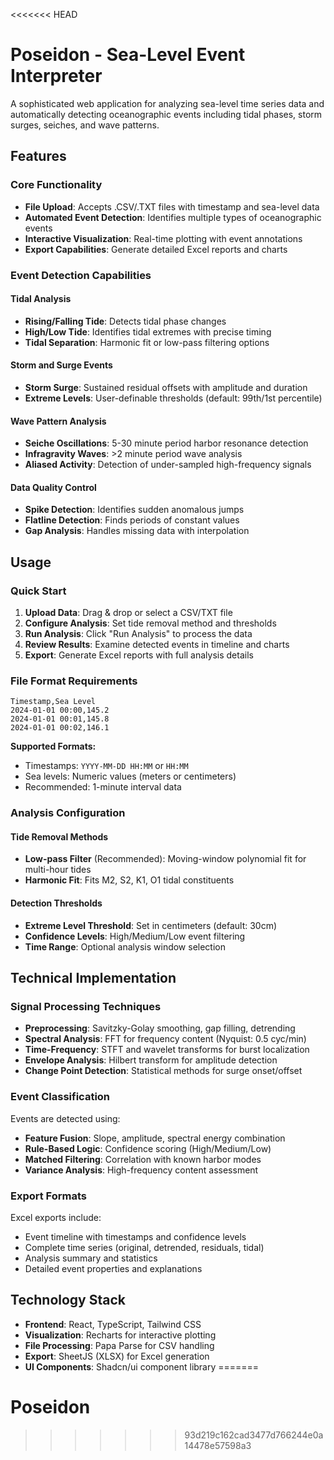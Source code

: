 <<<<<<< HEAD
# Poseidon - Sea-Level Event Interpreter

A sophisticated web application for analyzing sea-level time series data and automatically detecting oceanographic events including tidal phases, storm surges, seiches, and wave patterns.

## Features

### Core Functionality

- **File Upload**: Accepts .CSV/.TXT files with timestamp and sea-level data
- **Automated Event Detection**: Identifies multiple types of oceanographic events
- **Interactive Visualization**: Real-time plotting with event annotations
- **Export Capabilities**: Generate detailed Excel reports and charts

### Event Detection Capabilities

#### Tidal Analysis

- **Rising/Falling Tide**: Detects tidal phase changes
- **High/Low Tide**: Identifies tidal extremes with precise timing
- **Tidal Separation**: Harmonic fit or low-pass filtering options

#### Storm and Surge Events

- **Storm Surge**: Sustained residual offsets with amplitude and duration
- **Extreme Levels**: User-definable thresholds (default: 99th/1st percentile)

#### Wave Pattern Analysis

- **Seiche Oscillations**: 5-30 minute period harbor resonance detection
- **Infragravity Waves**: >2 minute period wave analysis
- **Aliased Activity**: Detection of under-sampled high-frequency signals

#### Data Quality Control

- **Spike Detection**: Identifies sudden anomalous jumps
- **Flatline Detection**: Finds periods of constant values
- **Gap Analysis**: Handles missing data with interpolation

## Usage

### Quick Start

1. **Upload Data**: Drag & drop or select a CSV/TXT file
2. **Configure Analysis**: Set tide removal method and thresholds
3. **Run Analysis**: Click "Run Analysis" to process the data
4. **Review Results**: Examine detected events in timeline and charts
5. **Export**: Generate Excel reports with full analysis details

### File Format Requirements

```
Timestamp,Sea Level
2024-01-01 00:00,145.2
2024-01-01 00:01,145.8
2024-01-01 00:02,146.1
```

**Supported Formats:**

- Timestamps: `YYYY-MM-DD HH:MM` or `HH:MM`
- Sea levels: Numeric values (meters or centimeters)
- Recommended: 1-minute interval data

### Analysis Configuration

#### Tide Removal Methods

- **Low-pass Filter** (Recommended): Moving-window polynomial fit for multi-hour tides
- **Harmonic Fit**: Fits M2, S2, K1, O1 tidal constituents

#### Detection Thresholds

- **Extreme Level Threshold**: Set in centimeters (default: 30cm)
- **Confidence Levels**: High/Medium/Low event filtering
- **Time Range**: Optional analysis window selection

## Technical Implementation

### Signal Processing Techniques

- **Preprocessing**: Savitzky-Golay smoothing, gap filling, detrending
- **Spectral Analysis**: FFT for frequency content (Nyquist: 0.5 cyc/min)
- **Time-Frequency**: STFT and wavelet transforms for burst localization
- **Envelope Analysis**: Hilbert transform for amplitude detection
- **Change Point Detection**: Statistical methods for surge onset/offset

### Event Classification

Events are detected using:

- **Feature Fusion**: Slope, amplitude, spectral energy combination
- **Rule-Based Logic**: Confidence scoring (High/Medium/Low)
- **Matched Filtering**: Correlation with known harbor modes
- **Variance Analysis**: High-frequency content assessment

### Export Formats

Excel exports include:

- Event timeline with timestamps and confidence levels
- Complete time series (original, detrended, residuals, tidal)
- Analysis summary and statistics
- Detailed event properties and explanations

## Technology Stack

- **Frontend**: React, TypeScript, Tailwind CSS
- **Visualization**: Recharts for interactive plotting
- **File Processing**: Papa Parse for CSV handling
- **Export**: SheetJS (XLSX) for Excel generation
- **UI Components**: Shadcn/ui component library
=======
# Poseidon
>>>>>>> 93d219c162cad3477d766244e0a14478e57598a3
